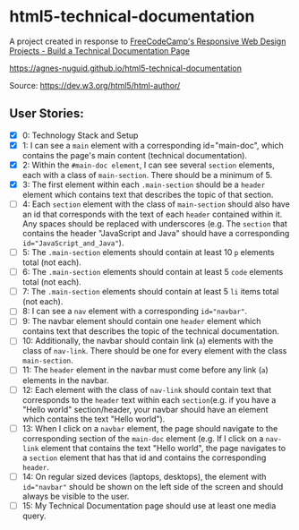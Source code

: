 # html5-technical-documentation

A project created in response to [FreeCodeCamp's Responsive Web Design Projects - Build a Technical Documentation Page](https://www.freecodecamp.org/learn/responsive-web-design/responsive-web-design-projects/build-a-technical-documentation-page)

https://agnes-nuguid.github.io/html5-technical-documentation

Source: https://dev.w3.org/html5/html-author/

## User Stories:

- [x] 0: Technology Stack and Setup
- [x] 1: I can see a `main` element with a corresponding id="main-doc", which contains the page's main content (technical documentation).
- [x] 2: Within the `#main-doc element`, I can see several `section` elements, each with a class of `main-section`. There should be a minimum of 5.
- [x] 3: The first element within each `.main-section` should be a `header` element which contains text that describes the topic of that section.
- [ ] 4: Each `section` element with the class of `main-section` should also have an id that corresponds with the text of each `header` contained within it. Any spaces should be replaced with underscores (e.g. The `section` that contains the header "JavaScript and Java" should have a corresponding `id="JavaScript_and_Java"`).
- [ ] 5: The `.main-section` elements should contain at least 10 `p` elements total (not each).
- [ ] 6: The `.main-section` elements should contain at least 5 `code` elements total (not each).
- [ ] 7: The `.main-section` elements should contain at least 5 `li` items total (not each).
- [ ] 8: I can see a `nav` element with a corresponding `id="navbar"`.
- [ ] 9: The navbar element should contain one `header` element which contains text that describes the topic of the technical documentation.
- [ ] 10: Additionally, the navbar should contain link (`a`) elements with the class of `nav-link`. There should be one for every element with the class `main-section`.
- [ ] 11: The `header` element in the navbar must come before any link (`a`) elements in the navbar.
- [ ] 12: Each element with the class of `nav-link` should contain text that corresponds to the `header` text within each `section`(e.g. if you have a "Hello world" section/header, your navbar should have an element which contains the text "Hello world").
- [ ] 13: When I click on a `navbar` element, the page should navigate to the corresponding section of the `main-doc` element (e.g. If I click on a `nav-link` element that contains the text "Hello world", the page navigates to a `section` element that has that id and contains the corresponding `header`.
- [ ] 14: On regular sized devices (laptops, desktops), the element with `id="navbar"` should be shown on the left side of the screen and should always be visible to the user.
- [ ] 15: My Technical Documentation page should use at least one media query.
